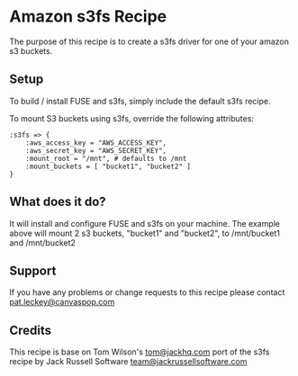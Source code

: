 # Amazon s3fs Recipe

The purpose of this recipe is to create a s3fs driver for one of your amazon s3 buckets.


## Setup

To build / install FUSE and s3fs, simply include the default s3fs recipe.

To mount S3 buckets using s3fs, override the following attributes:

    :s3fs => {
        :aws_access_key = "AWS_ACCESS_KEY",
        :aws_secret_key = "AWS_SECRET_KEY",
        :mount_root = "/mnt", # defaults to /mnt
        :mount_buckets = [ "bucket1", "bucket2" ]
    }

## What does it do?

It will install and configure FUSE and s3fs on your machine.  The example above will mount 2 s3 buckets, "bucket1" and "bucket2", to /mnt/bucket1 and /mnt/bucket2

## Support

If you have any problems or change requests to this recipe please contact pat.leckey@canvaspop.com

## Credits

This recipe is base on Tom Wilson's <tom@jackhq.com> port of the s3fs recipe by Jack Russell Software <team@jackrussellsoftware.com>
